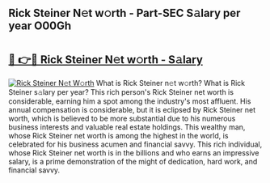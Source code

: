 ## Rick Steiner N𝚎t w𝚘rth - Part-SEC S𝚊lary per year O00Gh

# <h2><a href="http://gc3rdfm.nevu.top/?p=Rick+Steiner">🔗 👉🔴 Rick Steiner N𝚎t w𝚘rth - S𝚊lary</a></h2>

[![Rick Steiner N𝚎t W𝚘rth](https://i.imgur.com/Oavwk0R.jpeg)](http://gc3rdfm.nevu.top/?p=Rick+Steiner)
What is Rick Steiner n𝚎t w𝚘rth? What is Rick Steiner s𝚊lary per year?
This rich person's Rick Steiner net worth is considerable, earning him a spot among the industry's most affluent. His annual compensation is considerable, but it is eclipsed by Rick Steiner net worth, which is believed to be more substantial due to his numerous business interests and valuable real estate holdings. This wealthy man, whose Rick Steiner net worth is among the highest in the world, is celebrated for his business acumen and financial savvy. This rich individual, whose Rick Steiner net worth is in the billions and who earns an impressive salary, is a prime demonstration of the might of dedication, hard work, and financial savvy.
